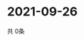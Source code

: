 # 2021-09-26
  共 0条

  <!-- BEGIN -->
  <!-- 最后更新时间Sun Sep 26 2021 01:49:23 GMT+0000 (Coordinated Universal Time) -->
  
  <!-- END -->
  
  